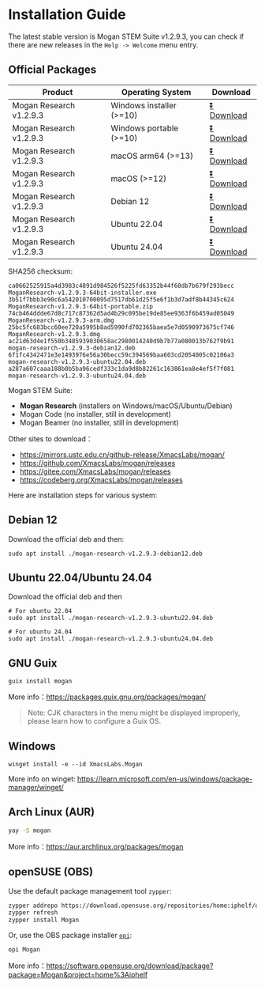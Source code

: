 # Installation Guide
The latest stable version is Mogan STEM Suite v1.2.9.3, you can check if there are new releases in the `Help -> Welcome` menu entry.

## Official Packages
| Product | Operating System | Download |
|---------|-------|-----|
| Mogan Research v1.2.9.3 | Windows installer (>=10)| [⏬ Download](https://mirrors.ustc.edu.cn/github-release/XmacsLabs/mogan/v1.2.9.3/MoganResearch-v1.2.9.3-64bit-installer.exe) |
| Mogan Research v1.2.9.3 | Windows portable (>=10)| [⏬ Download](https://mirrors.ustc.edu.cn/github-release/XmacsLabs/mogan/v1.2.9.3/MoganResearch-v1.2.9.3-64bit-portable.zip) |
| Mogan Research v1.2.9.3 | macOS arm64 (>=13) | [⏬ Download](https://mirrors.ustc.edu.cn/github-release/XmacsLabs/mogan/v1.2.9.3/MoganResearch-v1.2.9.3-arm.dmg) |
| Mogan Research v1.2.9.3 | macOS (>=12) | [⏬ Download](https://mirrors.ustc.edu.cn/github-release/XmacsLabs/mogan/v1.2.9.3/MoganResearch-v1.2.9.3.dmg) |
| Mogan Research v1.2.9.3 | Debian 12 | [⏬ Download](https://mirrors.ustc.edu.cn/github-release/XmacsLabs/mogan/v1.2.9.3/mogan-research-v1.2.9.3-debian12.deb) |
| Mogan Research v1.2.9.3 | Ubuntu 22.04 | [⏬ Download](https://mirrors.ustc.edu.cn/github-release/XmacsLabs/mogan/v1.2.9.3/mogan-research-v1.2.9.3-ubuntu22.04.deb) |
| Mogan Research v1.2.9.3 | Ubuntu 24.04 | [⏬ Download](https://mirrors.ustc.edu.cn/github-release/XmacsLabs/mogan/v1.2.9.3/mogan-research-v1.2.9.3-ubuntu24.04.deb) |

SHA256 checksum:
```
ca0662525915a4d3983c4891d984526f5225fd63352b44f60db7b679f293becc  MoganResearch-v1.2.9.3-64bit-installer.exe
3b51f7bbb3e90c6a542010700095d7517db61d25f5e6f1b3d7adf8b44345c624  MoganResearch-v1.2.9.3-64bit-portable.zip
74cb464ddde67d8c717c87362d5ad4b29c095be19de85ee9363f6b459ad05049  MoganResearch-v1.2.9.3-arm.dmg
25bc5fc683bcc60ee720a5995b8ad5990fd702365baea5e7d0590973675cf746  MoganResearch-v1.2.9.3.dmg
ac21d63d4e1f550b3485939030658ac2980014240d9b7b77a080013b762f9b91  mogan-research-v1.2.9.3-debian12.deb
6f1fc4342471e3e1493976e56a30becc59c394569baa603cd2054005c02106a3  mogan-research-v1.2.9.3-ubuntu22.04.deb
a287a607caaa188b0b5ba96cedf333c1da9d8b82261c163861ea8e4ef5f7f081  mogan-research-v1.2.9.3-ubuntu24.04.deb
```

Mogan STEM Suite:
+ **Mogan Research** (installers on Windows/macOS/Ubuntu/Debian)
+ Mogan Code (no installer, still in development)
+ Mogan Beamer (no installer, still in development)


Other sites to download：
+ https://mirrors.ustc.edu.cn/github-release/XmacsLabs/mogan/
+ https://github.com/XmacsLabs/mogan/releases
+ https://gitee.com/XmacsLabs/mogan/releases
+ https://codeberg.org/XmacsLabs/mogan/releases

Here are installation steps for various system:

## Debian 12
Download the official deb and then:
```
sudo apt install ./mogan-research-v1.2.9.3-debian12.deb
```
## Ubuntu 22.04/Ubuntu 24.04
Download the official deb and then
```
# For ubuntu 22.04
sudo apt install ./mogan-research-v1.2.9.3-ubuntu22.04.deb

# For ubuntu 24.04
sudo apt install ./mogan-research-v1.2.9.3-ubuntu24.04.deb
```

## GNU Guix
```
guix install mogan
```
More info：https://packages.guix.gnu.org/packages/mogan/

> Note: CJK characters in the menu might be displayed improperly, please learn how to configure a Guix OS.

## Windows
```
winget install -e --id XmacsLabs.Mogan
```
More info on winget: https://learn.microsoft.com/en-us/windows/package-manager/winget/

## Arch Linux (AUR)
```bash
yay -S mogan
```
More info：https://aur.archlinux.org/packages/mogan

## openSUSE (OBS)

Use the default package management tool `zypper`:

```bash
zypper addrepo https://download.opensuse.org/repositories/home:iphelf/openSUSE_Tumbleweed/home:iphelf.repo
zypper refresh
zypper install Mogan
```

Or, use the OBS package installer [`opi`](https://software.opensuse.org/package/opi):

```bash
opi Mogan
```

More info：https://software.opensuse.org/download/package?package=Mogan&project=home%3Aiphelf
